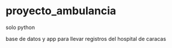 # proyecto_ambulancia
solo python

base de datos y app para llevar registros del hospital de caracas
